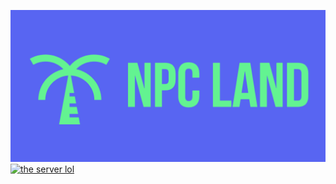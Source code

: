 ![banner](https://github.com/npc-land/.github/blob/main/profile/Untitled(4).jpg?raw=true)
[![the server lol](https://inv.wtf/widget/YZxuVj5Y)](https://inv.wtf/YZxuVj5Y)

<!--

**Here are some ideas to get you started:**

🙋‍♀️ A short introduction - what is your organization all about?
🌈 Contribution guidelines - how can the community get involved?
👩‍💻 Useful resources - where can the community find your docs? Is there anything else the community should know?
🍿 Fun facts - what does your team eat for breakfast?
🧙 Remember, you can do mighty things with the power of [Markdown](https://docs.github.com/github/writing-on-github/getting-started-with-writing-and-formatting-on-github/basic-writing-and-formatting-syntax)
-->
